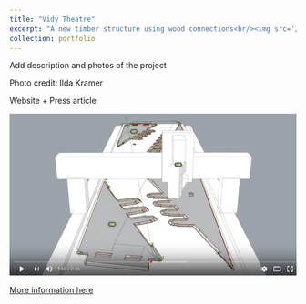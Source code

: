 ```yaml
---
title: "Vidy Theatre"
excerpt: "A new timber structure using wood connections<br/><img src='/images/pavillonterreKramer16.jpg'>"
collection: portfolio
---
```


Add description and photos of the project

Photo credit: Ilda Kramer

Website + Press article

[![ImageVideo](/images/Imagevideoyoutube.png)](https://www.youtube.com/watch?v=co8yamUb6nI)

[More information here](https://ibois.epfl.ch/page-139247-en.html)
